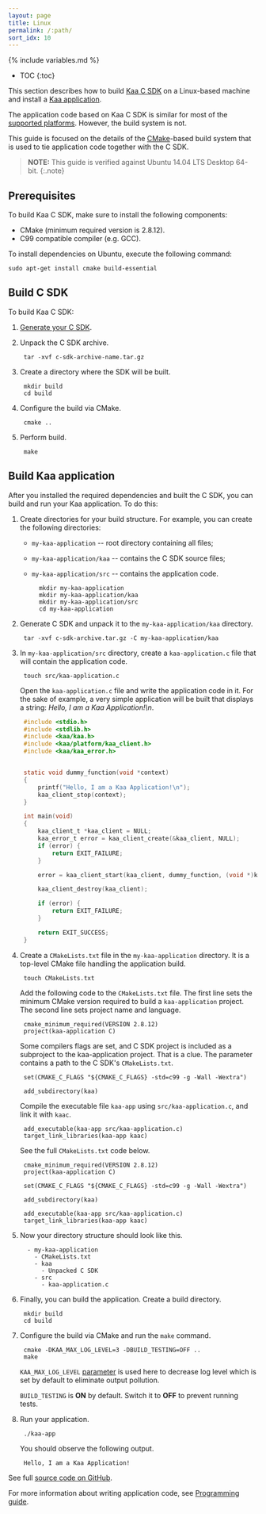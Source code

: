 ```yaml
---
layout: page
title: Linux
permalink: /:path/
sort_idx: 10
---
```


{% include variables.md %}

* TOC
{:toc}

This section describes how to build [Kaa C SDK]({{root_url}}Glossary/#kaa-sdk-type) on a Linux-based machine and install a [Kaa application]({{root_url}}Glossary/#kaa-application).

The application code based on Kaa C SDK is similar for most of the [supported platforms]({{root_url}}Programming-guide/Using-Kaa-endpoint-SDKs/).
However, the build system is not.

This guide is focused on the details of the [CMake](https://cmake.org/)-based build system that is used to tie application code together with the C SDK.

>**NOTE:** This guide is verified against Ubuntu 14.04 LTS Desktop 64-bit.
{:.note}

## Prerequisites

To build Kaa C SDK, make sure to install the following components:

 - CMake (minimum required version is 2.8.12).
 - C99 compatible compiler (e.g. GCC).

To install dependencies on Ubuntu, execute the following command:

```
sudo apt-get install cmake build-essential
```

## Build C SDK

To build Kaa C SDK:

1. [Generate your C SDK]({{root_url}}Programming-guide/Your-first-Kaa-application/#generate-sdk).

2. Unpack the C SDK archive.

		tar -xvf c-sdk-archive-name.tar.gz

3. Create a directory where the SDK will be built.

		mkdir build
		cd build

4. Configure the build via CMake.

		cmake ..

5. Perform build.

		make

## Build Kaa application

After you installed the required dependencies and built the C SDK, you can build and run your Kaa application.
To do this:

1. Create directories for your build structure.
For example, you can create the following directories:

    - `my-kaa-application` -- root directory containing all files;
    - `my-kaa-application/kaa` -- contains the C SDK source files;
    - `my-kaa-application/src` -- contains the application code.


            mkdir my-kaa-application
            mkdir my-kaa-application/kaa
            mkdir my-kaa-application/src
            cd my-kaa-application

2. Generate C SDK and unpack it to the `my-kaa-application/kaa` directory.

        tar -xvf c-sdk-archive.tar.gz -C my-kaa-application/kaa

3. In `my-kaa-application/src` directory, create a `kaa-application.c` file that will contain the application code.

        touch src/kaa-application.c

    Open the `kaa-application.c` file and write the application code in it.
    For the sake of example, a very simple application will be built that displays a string: *Hello, I am a Kaa Application!\n*.

   ```c
	#include <stdio.h>
	#include <stdlib.h>
	#include <kaa/kaa.h>
	#include <kaa/platform/kaa_client.h>
	#include <kaa/kaa_error.h>


	static void dummy_function(void *context)
	{
		printf("Hello, I am a Kaa Application!\n");
		kaa_client_stop(context);
	}

	int main(void)
	{
		kaa_client_t *kaa_client = NULL;
		kaa_error_t error = kaa_client_create(&kaa_client, NULL);
		if (error) {
			return EXIT_FAILURE;
		}

		error = kaa_client_start(kaa_client, dummy_function, (void *)kaa_client, 0);

		kaa_client_destroy(kaa_client);

		if (error) {
			return EXIT_FAILURE;
		}

		return EXIT_SUCCESS;
	}
   ```

4. Create a `CMakeLists.txt` file in the `my-kaa-application` directory.
It is a top-level CMake file handling the application build.

        touch CMakeLists.txt

    Add the following code to the `CMakeLists.txt` file.
    The first line sets the minimum CMake version required to build a `kaa-application` project.
    The second line sets project name and language.

        cmake_minimum_required(VERSION 2.8.12)
        project(kaa-application C)

    Some compilers flags are set, and C SDK project is included as a subproject to the kaa-application project.
    That is a clue.
    The parameter contains a path to the C SDK's `CMakeLists.txt`.

        set(CMAKE_C_FLAGS "${CMAKE_C_FLAGS} -std=c99 -g -Wall -Wextra")

        add_subdirectory(kaa)

    Compile the executable file `kaa-app` using `src/kaa-application.c`, and link it with `kaac`.

        add_executable(kaa-app src/kaa-application.c)
        target_link_libraries(kaa-app kaac)

    See the full `CMakeLists.txt` code below.

        cmake_minimum_required(VERSION 2.8.12)
        project(kaa-application C)

        set(CMAKE_C_FLAGS "${CMAKE_C_FLAGS} -std=c99 -g -Wall -Wextra")

        add_subdirectory(kaa)

        add_executable(kaa-app src/kaa-application.c)
        target_link_libraries(kaa-app kaac)

5. Now your directory structure should look like this.

         - my-kaa-application
           - CMakeLists.txt
           - kaa
             - Unpacked C SDK
           - src
             - kaa-application.c

6. Finally, you can build the application.
Create a build directory.

        mkdir build
        cd build

7. Configure the build via CMake and run the `make` command.

        cmake -DKAA_MAX_LOG_LEVEL=3 -DBUILD_TESTING=OFF ..
        make

    `KAA_MAX_LOG_LEVEL` [parameter]({{root_url}}Programming-guide/Using-Kaa-endpoint-SDKs/C) is used here to decrease log level which is set by default to eliminate output pollution.

    `BUILD_TESTING` is **ON** by default.
    Switch it to **OFF** to prevent running tests.

8. Run your application.

        ./kaa-app

    You should observe the following output.

        Hello, I am a Kaa Application!

See full [source code on GitHub]({{github_url}}client/client-multi/client-c/examples/my-kaa-application).

For more information about writing application code, see [Programming guide]({{root_url}}Programming-guide).
